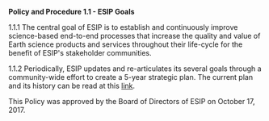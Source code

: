 **Policy and Procedure 1.1 - ESIP Goals**

1.1.1 The central goal of ESIP is to establish and continuously
improve science-based end-to-end processes that increase the quality
and value of Earth science products and services throughout their
life-cycle for the benefit of ESIP's stakeholder communities.

1.1.2 Periodically, ESIP updates and re-articulates its several goals
through a community-wide effort to create a 5-year strategic plan. The
current plan and its history can be read at this
[link](http://wiki.esipfed.org/index.php/2015-2020_Strategic_Plan).

This Policy was approved by the Board of Directors of ESIP on October
17, 2017.
